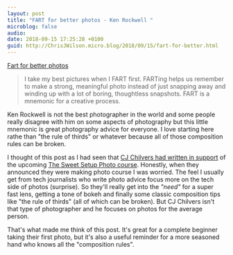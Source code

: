 ```yaml
---
layout: post
title: "FART for better photos - Ken Rockwell "
microblog: false
audio: 
date: 2018-09-15 17:25:28 +0100
guid: http://ChrisJWilson.micro.blog/2018/09/15/fart-for-better.html
---
```

[Fart for better photos](https://kenrockwell.com/tech/fart.htm) 
> I take my best pictures when I FART first.
FARTing helps us remember to make a strong, meaningful photo instead of just snapping away and winding up with a lot of boring, thoughtless snapshots.
FART is a mnemonic for a creative process.

Ken Rockwell is not the best photographer in the world and some people really disagree with him on some aspects of photography but this little mnemonic is great photography advice for everyone. I love starting here rathe than "the rule of thirds" or whatever because all of those composition rules can be broken. 

I thought of this post as I had seen that [CJ Chilvers had written in support](https://www.cjchilvers.com/blog/finally-a-photography-101-course-i-can-recommend) of the upcoming [The Sweet Setup Photo course](https://thesweetsetup.com/capturing-a-great-photo-on-iphone/).
Honestly, when they announced they were making photo course I was worried. The feel I usually get from tech journalists who write photo advice focus more on the tech side of photos (surprise). So they'll really get into the _"need"_ for a super fast lens, getting a tone of bokeh and finally some classic composition tips like "the rule of thirds" (all of which can be broken). But CJ Chilvers isn't that type of photographer and he focuses on photos for the average person. 

That's what made me think of this post. It's great for a complete beginner taking their first photo, but it's also a useful reminder for a more seasoned hand who knows all the "composition rules". 
